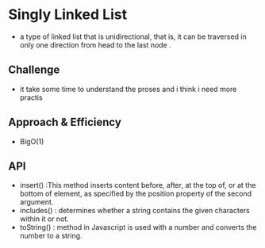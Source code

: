 # Singly Linked List
-  a type of linked list that is unidirectional, that is, it can be traversed in only one direction from head to the last node .

## Challenge
- it take some time to understand the proses and i think i  need more practis 

## Approach & Efficiency
- BigO(1)

## API
- insert() :This method inserts content before, after, at the top of, or at the bottom of element, as specified by the position property of the second argument. 
- includes() : determines whether a string contains the given characters within it or not. 
- toString() :  method in Javascript is used with a number and converts the number to a string. 
